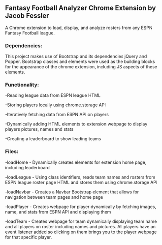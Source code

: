 ## Fantasy Football Analyzer Chrome Extension by Jacob Fessler
A Chrome extension to load, display, and analyze rosters from any ESPN Fantasy Football league. 

### Dependencies:

This project makes use of Bootstrap and its dependencies jQuery and Popper.
Bootstrap classes and elements were used as the building blocks for the appearance of
the chrome extension, including JS aspects of these elements.


### Functionality:

-Reading league data from ESPN league HTML

-Storing players locally using chrome.storage API

-Iteratively fetching data from ESPN API on players

-Dynamically adding HTML elements to extension webpage to display players pictures, names and stats

-Creating a leaderboard to show leading teams


### Files:

-loadHome - Dynamically creates elements for extension home page, including leaderboard

-loadLeague - Using class identifiers, reads team names and rosters from ESPN league roster page
	      HTML and stores them using chrome.storage API

-loadNavbar - Creates a Navbar Bootstrap element that allows for navigation between team pages and home page

-loadPlayer - Creates webpage for player dynamically by fetching images, name, and stats from ESPN API and displaying them

-loadTeam - Creates webpage for team dynamically displaying team name and all players on roster including names
            and pictures.  All players have an event listener added so clicking on them brings you to the player webpage
	    for that specific player.
